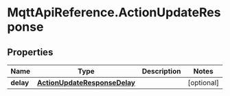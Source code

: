 # MqttApiReference.ActionUpdateResponse

## Properties

Name | Type | Description | Notes
------------ | ------------- | ------------- | -------------
**delay** | [**ActionUpdateResponseDelay**](ActionUpdateResponseDelay.md) |  | [optional] 


